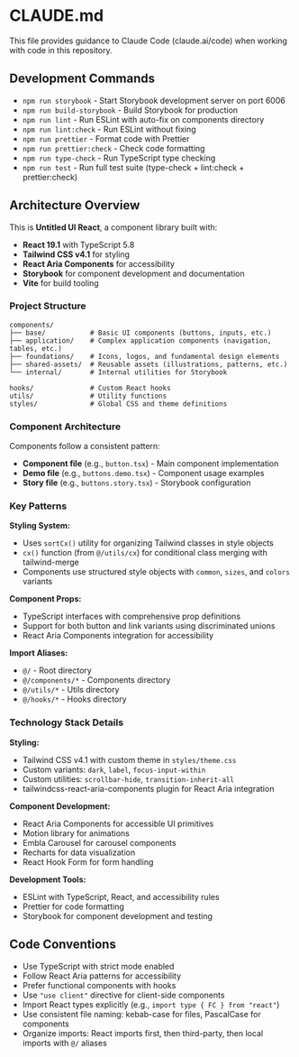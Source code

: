# CLAUDE.md

This file provides guidance to Claude Code (claude.ai/code) when working with code in this repository.

## Development Commands

- `npm run storybook` - Start Storybook development server on port 6006
- `npm run build-storybook` - Build Storybook for production
- `npm run lint` - Run ESLint with auto-fix on components directory
- `npm run lint:check` - Run ESLint without fixing
- `npm run prettier` - Format code with Prettier
- `npm run prettier:check` - Check code formatting
- `npm run type-check` - Run TypeScript type checking
- `npm run test` - Run full test suite (type-check + lint:check + prettier:check)

## Architecture Overview

This is **Untitled UI React**, a component library built with:
- **React 19.1** with TypeScript 5.8
- **Tailwind CSS v4.1** for styling
- **React Aria Components** for accessibility
- **Storybook** for component development and documentation
- **Vite** for build tooling

### Project Structure

```
components/
├── base/           # Basic UI components (buttons, inputs, etc.)
├── application/    # Complex application components (navigation, tables, etc.)
├── foundations/    # Icons, logos, and fundamental design elements
├── shared-assets/  # Reusable assets (illustrations, patterns, etc.)
└── internal/       # Internal utilities for Storybook

hooks/              # Custom React hooks
utils/              # Utility functions
styles/             # Global CSS and theme definitions
```

### Component Architecture

Components follow a consistent pattern:
- **Component file** (e.g., `button.tsx`) - Main component implementation
- **Demo file** (e.g., `buttons.demo.tsx`) - Component usage examples
- **Story file** (e.g., `buttons.story.tsx`) - Storybook configuration

### Key Patterns

**Styling System:**
- Uses `sortCx()` utility for organizing Tailwind classes in style objects
- `cx()` function (from `@/utils/cx`) for conditional class merging with tailwind-merge
- Components use structured style objects with `common`, `sizes`, and `colors` variants

**Component Props:**
- TypeScript interfaces with comprehensive prop definitions
- Support for both button and link variants using discriminated unions
- React Aria Components integration for accessibility

**Import Aliases:**
- `@/` - Root directory
- `@/components/*` - Components directory
- `@/utils/*` - Utils directory  
- `@/hooks/*` - Hooks directory

### Technology Stack Details

**Styling:**
- Tailwind CSS v4.1 with custom theme in `styles/theme.css`
- Custom variants: `dark`, `label`, `focus-input-within`
- Custom utilities: `scrollbar-hide`, `transition-inherit-all`
- tailwindcss-react-aria-components plugin for React Aria integration

**Component Development:**
- React Aria Components for accessible UI primitives
- Motion library for animations
- Embla Carousel for carousel components
- Recharts for data visualization
- React Hook Form for form handling

**Development Tools:**
- ESLint with TypeScript, React, and accessibility rules
- Prettier for code formatting
- Storybook for component development and testing

## Code Conventions

- Use TypeScript with strict mode enabled
- Follow React Aria patterns for accessibility
- Prefer functional components with hooks
- Use `"use client"` directive for client-side components
- Import React types explicitly (e.g., `import type { FC } from "react"`)
- Use consistent file naming: kebab-case for files, PascalCase for components
- Organize imports: React imports first, then third-party, then local imports with `@/` aliases